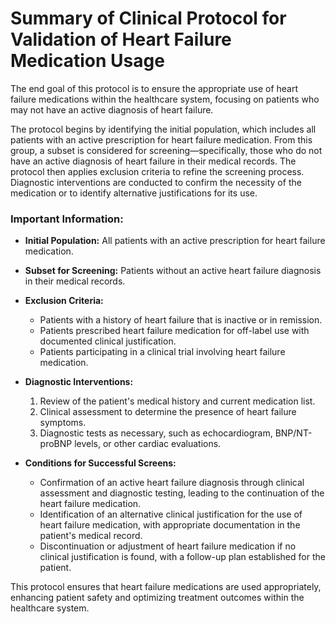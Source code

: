 # Summary of Clinical Protocol for Validation of Heart Failure Medication Usage

The end goal of this protocol is to ensure the appropriate use of heart failure medications within the healthcare system, focusing on patients who may not have an active diagnosis of heart failure.

The protocol begins by identifying the initial population, which includes all patients with an active prescription for heart failure medication. From this group, a subset is considered for screening—specifically, those who do not have an active diagnosis of heart failure in their medical records. The protocol then applies exclusion criteria to refine the screening process. Diagnostic interventions are conducted to confirm the necessity of the medication or to identify alternative justifications for its use.

### Important Information:

- **Initial Population:** All patients with an active prescription for heart failure medication.
  
- **Subset for Screening:** Patients without an active heart failure diagnosis in their medical records.

- **Exclusion Criteria:**
  - Patients with a history of heart failure that is inactive or in remission.
  - Patients prescribed heart failure medication for off-label use with documented clinical justification.
  - Patients participating in a clinical trial involving heart failure medication.

- **Diagnostic Interventions:**
  1. Review of the patient's medical history and current medication list.
  2. Clinical assessment to determine the presence of heart failure symptoms.
  3. Diagnostic tests as necessary, such as echocardiogram, BNP/NT-proBNP levels, or other cardiac evaluations.

- **Conditions for Successful Screens:**
  - Confirmation of an active heart failure diagnosis through clinical assessment and diagnostic testing, leading to the continuation of the heart failure medication.
  - Identification of an alternative clinical justification for the use of heart failure medication, with appropriate documentation in the patient's medical record.
  - Discontinuation or adjustment of heart failure medication if no clinical justification is found, with a follow-up plan established for the patient.

This protocol ensures that heart failure medications are used appropriately, enhancing patient safety and optimizing treatment outcomes within the healthcare system.